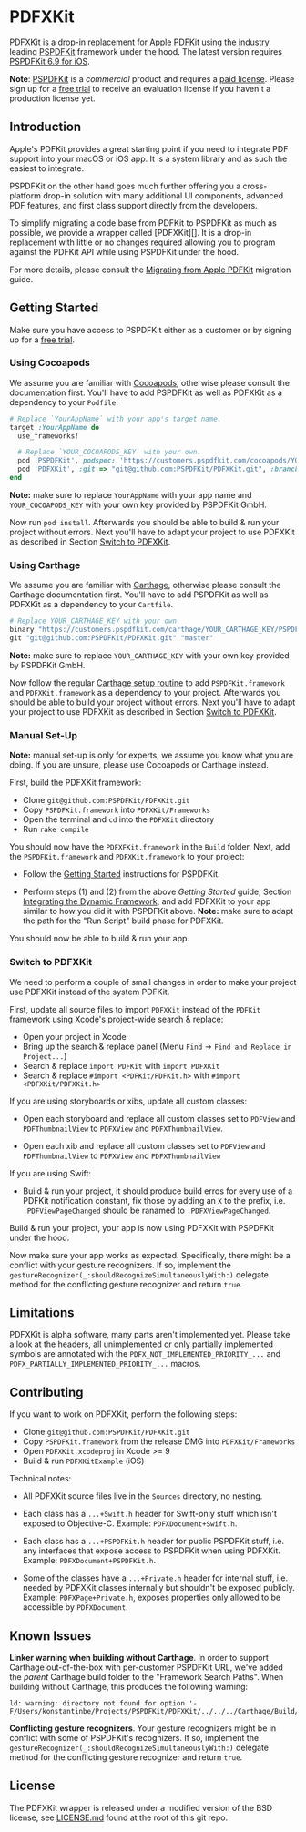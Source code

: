 # PDFXKit

PDFXKit is a drop-in replacement for [Apple
PDFKit](https://developer.apple.com/documentation/pdfkit) using the industry
leading [PSPDFKit](http://pspdfkit.com) framework under the hood. The latest
version requires [PSPDFKit 6.9 for iOS](https://pspdfkit.com/blog/2017/pspdfkit-ios-6-9/).

**Note**: [PSPDFKit](http://pspdfkit.com) is a *commercial* product and requires
a [paid license](https://pspdfkit.com/sales/). Please sign up for a [free trial](http://pspdfkit.com/try)
to receive an evaluation license if you haven't a production license yet.

## Introduction

Apple's PDFKit provides a great starting point if you need to integrate PDF
support into your macOS or iOS app. It is a system library and as such the
easiest to integrate.

PSPDFKit on the other hand goes much further offering you a cross-platform
drop-in solution with many additional UI components, advanced PDF features,
and first class support directly from the developers.

To simplify migrating a code base from PDFKit to PSPDFKit as much as possible,
we provide a wrapper called [PDFXKit][]. It is a drop-in replacement with little
or no changes required allowing you to program against the PDFKit API while
using PSPDFKit under the hood.

For more details, please consult the
[Migrating from Apple PDFKit](https://pspdfkit.com/guides/ios/current/migration-guides/migrating-from-apple-pdfkit/)
migration guide.

## Getting Started

Make sure you have access to PSPDFKit either as a customer or by signing up for
a [free trial](https://pspdfkit.com/try/).

### Using Cocoapods

We assume you are familiar with [Cocoapods](https://cocoapods.org), otherwise
please consult the documentation first. You'll have to add PSPDFKit as well as
PDFXKit as a dependency to your `Podfile`.

``` Ruby
# Replace `YourAppName` with your app's target name.
target :YourAppName do
  use_frameworks!

  # Replace `YOUR_COCOAPODS_KEY` with your own.
  pod 'PSPDFKit', podspec: 'https://customers.pspdfkit.com/cocoapods/YOUR_COCOAPODS_KEY/latest.podspec'
  pod 'PDFXKit', :git => "git@github.com:PSPDFKit/PDFXKit.git", :branch => "master"
end
```

**Note:** make sure to replace `YourAppName` with your app name and
`YOUR_COCOAPODS_KEY` with your own key provided by PSPDFKit GmbH.

Now run `pod install`. Afterwards you should be able to build & run your project
without errors. Next you'll have to adapt your project to use PDFXKit as
described in Section [Switch to PDFXKit](#switch-to-pdfxkit).

### Using Carthage

We assume you are familiar with
[Carthage](https://github.com/Carthage/Carthage), otherwise please consult the
Carthage documentation first. You'll have to add PSPDFKit as well as PDFXKit as
a dependency to your `Cartfile`.

``` Ruby
# Replace YOUR_CARTHAGE_KEY with your own
binary "https://customers.pspdfkit.com/carthage/YOUR_CARTHAGE_KEY/PSPDFKit.json"
git "git@github.com:PSPDFKit/PDFXKit.git" "master"
```

**Note:** make sure to replace `YOUR_CARTHAGE_KEY` with your own key provided by
PSPDFKit GmbH.

Now follow the regular [Carthage setup routine](https://github.com/Carthage/Carthage#if-youre-building-for-ios-tvos-or-watchos)
to add `PSPDFKit.framework` and `PDFXKit.framework` as a dependency to your
project. Afterwards you should be able to build your project without errors.
Next you'll have to adapt your project to use PDFXKit as described in Section
[Switch to PDFXKit](#switch-to-pdfxkit).

### Manual Set-Up

**Note:** manual set-up is only for experts, we assume you know what you are
doing. If you are unsure, please use Cocoapods or Carthage instead.

First, build the PDFXKit framework:

* Clone `git@github.com:PSPDFKit/PDFXKit.git`
* Copy `PSPDFKit.framework` into `PDFXKit/Frameworks`
* Open the terminal and `cd` into the `PDFXKit` directory
* Run `rake compile`

You should now have the `PDFXFKit.framework` in the `Build` folder. Next, add
the `PSPDFKit.framework` and `PDFXKit.framework` to your project:

* Follow the [Getting Started](https://pspdfkit.com/guides/ios/current/getting-started/integrating-pspdfkit/) instructions for PSPDFKit.

* Perform steps (1) and (2) from the above *Getting Started* guide, Section
  [Integrating the Dynamic Framework](https://pspdfkit.com/guides/ios/current/getting-started/integrating-pspdfkit/#toc_integrating-the-dynamic-framework),
  and add PDFXKit to your app similar to how you did it with PSPDFKit above.
  **Note:** make sure to adapt the path for the "Run Script" build phase for PDFXKit.

You should now be able to build & run your app.

### Switch to PDFXKit

We need to perform a couple of small changes in order to make your project use
PDFXKit instead of the system PDFKit.

First, update all source files to import `PDFXKit` instead of the `PDFKit`
framework using Xcode's project-wide search & replace:

* Open your project in Xcode
* Bring up the search & replace panel (Menu `Find` -> `Find and Replace in Project...`)
* Search & replace `import PDFKit` with `import PDFXKit`
* Search & replace `#import <PDFKit/PDFKit.h>` with `#import <PDFXKit/PDFXKit.h>`

If you are using storyboards or xibs, update all custom classes:

* Open each storyboard and replace all custom classes set to `PDFView` and
  `PDFThumbnailView` to `PDFXView` and `PDFXThumbnailView`.

* Open each xib and replace all custom classes set to `PDFView` and
  `PDFThumbnailView` to `PDFXView` and `PDFXThumbnailView`

If you are using Swift:

* Build & run your project, it should produce build erros for every use of a
  PDFKit notification constant, fix those by adding an `X` to the prefix, i.e.
  `.PDFViewPageChanged` should be ranamed to `.PDFXViewPageChanged`.

Build & run your project, your app is now using PDFXKit with PSPDFKit under the
hood.

Now make sure your app works as expected. Specifically, there might be a
conflict with your gesture recognizers. If so, implement the
`gestureRecognizer(_:shouldRecognizeSimultaneouslyWith:)` delegate method
for the conflicting gesture recognizer and return `true`.

## Limitations

PDFXKit is alpha software, many parts aren't implemented yet. Please take a
look at the headers, all unimplemented or only partially implemented symbols are
annotated with the `PDFX_NOT_IMPLEMENTED_PRIORITY_...` and
`PDFX_PARTIALLY_IMPLEMENTED_PRIORITY_...` macros.

## Contributing

If you want to work on PDFXKit, perform the following steps:

* Clone `git@github.com:PSPDFKit/PDFXKit.git`
* Copy `PSPDFKit.framework` from the release DMG into `PDFXKit/Frameworks`
* Open `PDFXKit.xcodeproj` in Xcode >= 9
* Build & run `PDFXKitExample` (iOS)

Technical notes:

* All PDFXKit source files live in the `Sources` directory, no nesting.

* Each class has a `...+Swift.h` header for Swift-only stuff which isn't exposed
  to Objective-C. Example: `PDFXDocument+Swift.h`.

* Each class has a `...+PSPDFKit.h` header for public PSPDFKit stuff, i.e. any
  interfaces that expose access to PSPDFKit when using PDFXKit. Example:
  `PDFXDocument+PSPDFKit.h`.

* Some of the classes have a `...+Private.h` header for internal stuff, i.e.
  needed by PDFXKit classes internally but shouldn't be exposed publicly.
  Example: `PDFXPage+Private.h`, exposes properties only allowed to be
  accessible by `PDFXDocument`.

## Known Issues

**Linker warning when building without Carthage**. In order to support Carthage
out-of-the-box with per-customer PSPDFKit URL, we've added the _parent_
Carthage build folder to the "Framework Search Paths". When building without
Carthage, this produces the following warning:

```
ld: warning: directory not found for option '-F/Users/konstantinbe/Projects/PSPDFKit/PDFXKit/../../../Carthage/Build/iOS'
```

**Conflicting gesture recognizers**. Your gesture recognizers might be in
conflict with some of PSPDFKit's recognizers. If so, implement the
`gestureRecognizer(_:shouldRecognizeSimultaneouslyWith:)` delegate method
for the conflicting gesture recognizer and return `true`.

## License

The PDFXKit wrapper is released under a modified version of the BSD license, see
[LICENSE.md](LICENSE.md) found at the root of this git repo.
